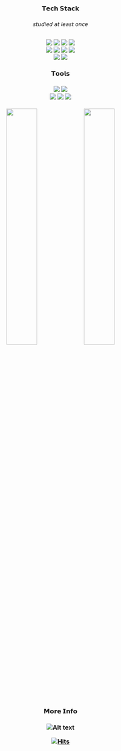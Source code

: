 

<div align=center>

  <h3>𝗧𝗲𝗰𝗵 𝗦𝘁𝗮𝗰𝗸<h3>
  <h6>𝘴𝘵𝘶𝘥𝘪𝘦𝘥 𝘢𝘵 𝘭𝘦𝘢𝘴𝘵 𝘰𝘯𝘤𝘦</h6>
  <img src="https://img.shields.io/badge/C-A8B9CC?style=flat-square&logo=C&logoColor=white"/></a>
  <img src="https://img.shields.io/badge/C++-00599C?style=flat-square&logo=C++&logoColor=white"/></a>
  <img src="https://img.shields.io/badge/Python-3776AB?style=flat-square&logo=Python&logoColor=white"/></a>
  <img src="https://img.shields.io/badge/Java-007396?style=flat-square&logo=Java&logoColor=white"/></a>
  <br>
  <img src="https://img.shields.io/badge/HTML5-E34F26?style=flat-square&logo=HTML5&logoColor=white"/></a>
  <img src="https://img.shields.io/badge/CSS3-1572B6?style=flat-square&logo=CSS3&logoColor=white"/></a>
  <img src="https://img.shields.io/badge/JavaScript-F7DF1E?style=flat-square&logo=JavaScript&logoColor=white"/></a>
  <img src="https://img.shields.io/badge/TypeScript-3178C6?style=flat-square&logo=TypeScript&logoColor=white"/></a>
  <br>
  <img src="https://img.shields.io/badge/React-61DAFB?style=flat-square&logo=React&logoColor=white"/></a>
  <img src="https://img.shields.io/badge/Next.js-000000?style=flat-square&logo=Next.js&logoColor=white"/></a>
  
  <h3>𝗧𝗼𝗼𝗹𝘀<h3>
  <img src="https://img.shields.io/badge/Visual Studio Code-007ACC?style=flat-square&logo=Visual Studio Code&logoColor=white"/></a>
  <img src="https://img.shields.io/badge/Eclipse IDE-2C2255?style=flat-square&logo=Eclipse IDE&logoColor=white"/></a>
  <br>
  <img src="https://img.shields.io/badge/Slack-4A154B?style=flat-square&logo=Slack&logoColor=white"/></a>
  <img src="https://img.shields.io/badge/Figma-F24E1E?style=flat-square&logo=Figma&logoColor=white"/></a>
  <img src="https://img.shields.io/badge/Notion-000000?style=flat-square&logo=Notion&logoColor=white"/></a>
  <br>
  <br>
  
  
  
  <div>
<img src="https://github-readme-stats.vercel.app/api/top-langs/?username=kongnayeon&count_private=true&layout=compact&theme=buefy" width="40%"/>
  <img src="https://github-readme-stats.vercel.app/api?username=kongnayeon&&show_icons=true&count_private=true&theme=buefy" width="40%" />
  </div>
  
  
  
    



<h3>𝗠𝗼𝗿𝗲 𝗜𝗻𝗳𝗼<h3>

![Alt text](https://spotify-recently-played-readme.vercel.app/api?user=e6qyjf1nk467xrcayc0n1osmc)

  
  
   [![Hits](https://hits.seeyoufarm.com/api/count/incr/badge.svg?url=https%3A%2F%2Fgithub.com%2Fkongnayeon&count_bg=%23D7CAE5&title_bg=%23555555&icon=&icon_color=%23E7E7E7&title=%F0%9D%9A%91%F0%9D%9A%92%F0%9D%9A%9D%F0%9D%9A%9C&edge_flat=true)](https://hits.seeyoufarm.com)

</div>
  

 
  
